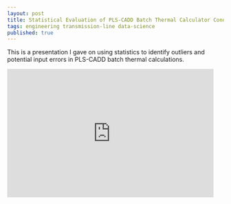 ```yaml
---
layout: post
title: Statistical Evaluation of PLS-CADD Batch Thermal Calculator Conductor Temperature Results
tags: engineering transmission-line data-science
published: true
---
```


This is a presentation I gave on using statistics to identify outliers and potential input errors in PLS-CADD batch thermal calculations.

<iframe class="google-presentation" src="https://docs.google.com/presentation/d/e/2PACX-1vTAeGp9qv65qQkVCTFGFuNXE8-DwK7SgVtjMa_ye3L01-AhROwTFFWthFNHATqzJ44mbSj9iGJDaniH/embed?start=false&loop=false&delayms=3000" frameborder="0" width="480" height="299" allowfullscreen="true" mozallowfullscreen="true" webkitallowfullscreen="true"></iframe>
